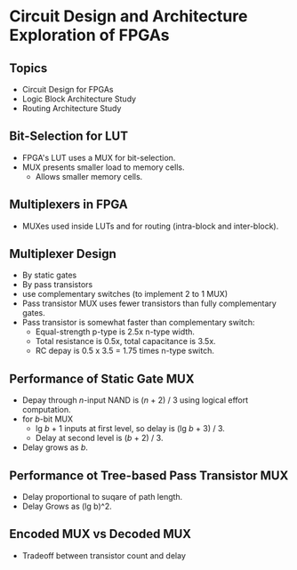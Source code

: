 # Circuit Design and Architecture Exploration of FPGAs

## Topics
* Circuit Design for FPGAs
* Logic Block Architecture Study
* Routing Architecture Study

## Bit-Selection for LUT
* FPGA's LUT uses a MUX for bit-selection.
* MUX presents smaller load to memory cells.
	* Allows smaller memory cells.

## Multiplexers in FPGA
* MUXes used inside LUTs and for routing (intra-block and inter-block).

## Multiplexer Design
* By static gates
* By pass transistors
* use complementary switches (to implement 2 to 1 MUX)
* Pass transistor MUX uses fewer transistors than fully complementary gates.
* Pass transistor is somewhat faster than complementary switch:
	* Equal-strength p-type is 2.5x n-type width.
	* Total resistance is 0.5x, total capacitance is 3.5x.
	* RC depay is 0.5 x 3.5 = 1.75 times n-type switch.

## Performance of Static Gate MUX
* Depay through *n*-input NAND is (*n* + 2) / 3 using logical effort computation.
* for *b*-bit MUX
	* lg *b* + 1 inputs at first level, so delay is (lg *b* + 3) / 3.
	* Delay at second level is (*b* + 2) / 3.
* Delay grows as *b*.

## Performance ot Tree-based Pass Transistor MUX
* Delay proportional to suqare of path length.
* Delay Grows as (lg b)^2.

## Encoded MUX vs Decoded MUX
* Tradeoff between transistor count and delay
